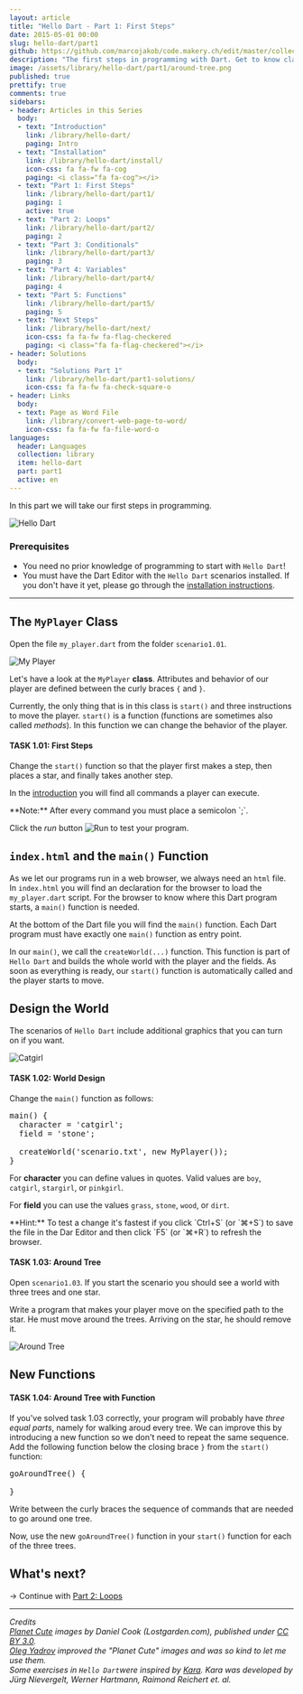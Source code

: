 ```yaml
---
layout: article
title: "Hello Dart - Part 1: First Steps"
date: 2015-05-01 00:00
slug: hello-dart/part1
github: https://github.com/marcojakob/code.makery.ch/edit/master/collections/library/hello-dart-en-part1.md
description: "The first steps in programming with Dart. Get to know classes and functions and understand what the main function is for."
image: /assets/library/hello-dart/part1/around-tree.png
published: true
prettify: true
comments: true
sidebars:
- header: Articles in this Series
  body:
  - text: "Introduction"
    link: /library/hello-dart/
    paging: Intro
  - text: "Installation"
    link: /library/hello-dart/install/
    icon-css: fa fa-fw fa-cog
    paging: <i class="fa fa-cog"></i>
  - text: "Part 1: First Steps"
    link: /library/hello-dart/part1/
    paging: 1
    active: true
  - text: "Part 2: Loops"
    link: /library/hello-dart/part2/
    paging: 2
  - text: "Part 3: Conditionals"
    link: /library/hello-dart/part3/
    paging: 3
  - text: "Part 4: Variables"
    link: /library/hello-dart/part4/
    paging: 4
  - text: "Part 5: Functions"
    link: /library/hello-dart/part5/
    paging: 5
  - text: "Next Steps"
    link: /library/hello-dart/next/
    icon-css: fa fa-fw fa-flag-checkered
    paging: <i class="fa fa-flag-checkered"></i>
- header: Solutions
  body:
  - text: "Solutions Part 1"
    link: /library/hello-dart/part1-solutions/
    icon-css: fa fa-fw fa-check-square-o
- header: Links
  body:
  - text: Page as Word File
    link: /library/convert-web-page-to-word/
    icon-css: fa fa-fw fa-file-word-o
languages:
  header: Languages
  collection: library
  item: hello-dart
  part: part1
  active: en
---
```


In this part we will take our first steps in programming.

![Hello Dart](/assets/library/hello-dart/part1/hello.png)


### Prerequisites

* You need no prior knowledge of programming to start with `Hello Dart`!
* You must have the Dart Editor with the `Hello Dart` scenarios installed. If you don't have it yet, please go through the [installation instructions](/library/hello-dart/install/).

***


## The `MyPlayer` Class

Open the file `my_player.dart` from the folder `scenario1.01`.

![My Player](/assets/library/hello-dart/part1/my-player.png)

Let's have a look at the `MyPlayer` **class**. Attributes and behavior of our player are defined between the curly braces `{` and `}`.

Currently, the only thing that is in this class is `start()` and three instructions to move the player. `start()` is a function (functions are sometimes also called *methods*). In this function we can change the behavior of the player.


#### <i class="fa fa-rocket mg-t"></i> TASK 1.01: First Steps

Change the `start()` function so that the player first makes a step, then places a star, and finally takes another step.

In the [introduction](/library/hello-dart/) you will find all commands a player can execute.

<div class="alert alert-info">
  **Note:** After every command you must place a semicolon `;`.
</div>

Click the *run* button ![Run](/assets/library/hello-dart/part1/run.png) to test your program.


## `index.html` and the `main()` Function

As we let our programs run in a web browser, we always need an `html` file. In `index.html` you will find an declaration for the browser to load the `my_player.dart` script. For the browser to know where this Dart program starts, a `main()` function is needed.

At the bottom of the Dart file you will find the `main()` function. Each Dart program must have exactly one `main()` function as entry point.

In our `main()`, we call the `createWorld(...)` function. This function is part of `Hello Dart` and builds the whole world with the player and the fields. As soon as everything is ready, our `start()` function is automatically called and the player starts to move.


## Design the World

The scenarios of `Hello Dart` include additional graphics that you can turn on if you want.

![Catgirl](/assets/library/hello-dart/part1/catgirl.png)


#### <i class="fa fa-rocket mg-t"></i> TASK 1.02: World Design

Change the `main()` function as follows:

<pre class="prettyprint lang-dart">
main() {
  character = 'catgirl';
  field = 'stone';
  
  createWorld('scenario.txt', new MyPlayer());
}
</pre>

For **character** you can define values in quotes. Valid values are `boy`, `catgirl`, `stargirl`, or `pinkgirl`.

For **field** you can use the values `grass`, `stone`, `wood`, or `dirt`.

<div class="alert alert-info">
  **Hint:** To test a change it's fastest if you click `Ctrl+S` (or `⌘+S`) to save the file in the Dar Editor and then click `F5` (or `⌘+R`) to refresh the browser.
</div>


#### <i class="fa fa-rocket mg-t"></i> TASK 1.03: Around Tree

Open `scenario1.03`. If you start the scenario you should see a world with three trees and one star.

Write a program that makes your player move on the specified path to the star. He must move around the trees. Arriving on the star, he should remove it.

![Around Tree](/assets/library/hello-dart/part1/around-tree.png)


## New Functions

#### <i class="fa fa-rocket mg-t"></i> TASK 1.04: Around Tree with Function

If you've solved task 1.03 correctly, your program will probably have *three equal parts*, namely for walking aroud every tree. We can improve this by introducing a new function so we don't need to repeat the same sequence. Add the following function below the closing brace `}` from the `start()` function:

<pre class="prettyprint lang-dart">
goAroundTree() {

}
</pre>

Write between the curly braces the sequence of commands that are needed to go around one tree.

Now, use the new `goAroundTree()` function in your `start()` function for each of the three trees.


## What's next?

&rarr; Continue with [Part 2: Loops](/library/hello-dart/part2/)

***

*Credits*<br>
<em class="small">
  [Planet Cute](http://www.lostgarden.com/2007/05/dancs-miraculously-flexible-game.html) images by Daniel Cook (Lostgarden.com), published under [CC BY 3.0](http://creativecommons.org/licenses/by/3.0/us/).<br>
[Oleg Yadrov](https://www.linkedin.com/in/olegyadrov) improved the "Planet Cute" images and was so kind to let me use them.<br>
Some exercises in `Hello Dart`were inspired by [Kara](http://www.swisseduc.ch/compscience/karatojava/javakara/). Kara was developed by Jürg Nievergelt, Werner Hartmann, Raimond Reichert et. al.
</em>
